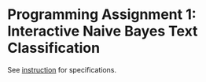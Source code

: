 # Programming Assignment 1: Interactive Naive Bayes Text Classification

See [instruction](instructions.pdf) for specifications.
